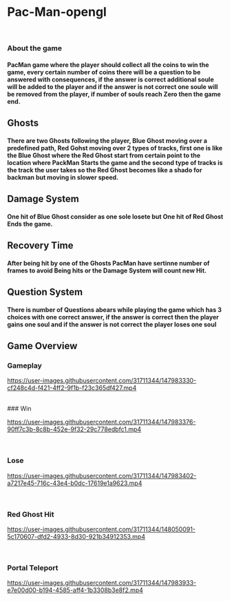 # Pac-Man-opengl <br /><br />

### About the game <be/>
#### PacMan game where the player should collect all the coins to win the game, every certain number of coins there will be a question to be answered with consequences, if the answer is correct additional soule will be added to the player and if the answer is not correct one soule will be removed from the player, if number of souls reach Zero then the game end.<br/>
## Ghosts<br/>
#### There are two Ghosts following the player, Blue Ghost moving over a predefined path, Red Gohst moving over 2 types of tracks, first one is like the Blue Ghost where the Red Ghost start from certain point to the location where PackMan Starts the game and the second type of tracks is the track the user takes so the Red Ghost becomes like a shado for backman but moving in slower speed. <br/>

## Damage System <br/>
#### One hit of Blue Ghost consider as one sole losete but One hit of Red Ghost Ends the game. <br/>

## Recovery Time <br/>
#### After being hit by one of the Ghosts PacMan have sertinne number of frames to avoid Being hits or the Damage System will count new Hit.

## Question System <br/>
#### There is number of Questions abears while playing the game which has 3 choices with one correct answer, if the answer is correct then the player gains one soul and if the answer is not correct the player loses one soul <br/>

## Game Overview <br/>
### Gameplay <br/>



https://user-images.githubusercontent.com/31711344/147983330-cf248c4d-f421-4ff2-9f1b-f23c365df427.mp4


  <br/>
### Win <br/>



https://user-images.githubusercontent.com/31711344/147983376-90ff7c3b-8c8b-452e-9f32-29c778edbfc1.mp4



  <br/>

### Lose <br/>


https://user-images.githubusercontent.com/31711344/147983402-a7217e45-716c-43e4-b0dc-17619e1a9623.mp4

<br/>

### Red Ghost Hit <br/>


https://user-images.githubusercontent.com/31711344/148050091-5c170607-dfd2-4933-8d30-921b34912353.mp4



<br/>

### Portal Teleport <br/>



https://user-images.githubusercontent.com/31711344/147983933-e7e00d00-b194-4585-aff4-1b3308b3e8f2.mp4


